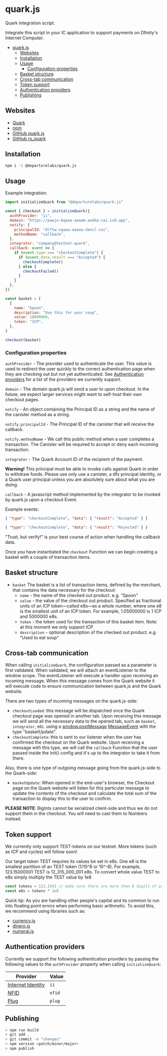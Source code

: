 # quark.js

Quark integration script.

Integrate this script in your IC application to support payments on Dfinity's
Internet Computer.

- [quark.js](#quarkjs)
  - [Websites](#websites)
  - [Installation](#installation)
  - [Usage](#usage)
    - [Configuration properties](#configuration-properties)
  - [Basket structure](#basket-structure)
  - [Cross-tab communication](#cross-tab-communication)
  - [Token support](#token-support)
  - [Authentication providers](#authentication-providers)
  - [Publishing](#publishing)

## Websites

- [Quark](https://pwwjo-6qaaa-aaaam-aadka-cai.ic0.app/)
- [npm](https://www.npmjs.com/package/@departurelabs/quark.js)
- [GitHub quark.js](https://github.com/DepartureLabsIC/quark.js)
- [GitHub rs_quark](https://github.com/DepartureLabsIC/rs_quark)

## Installation

```sh
npm i -S @departurelabs/quark.js
```

## Usage

Example integration:

```js
import initializeQuark from "@departurelabs/quark.js"

const { checkout } = initializeQuark({
  authProvider: "ii",
  domain: "https://pwwjo-6qaaa-aaaam-aadka-cai.ic0.app",
  notify: {
    principalId: "dlftw-sqaaa-aaaaa-danil-cai",
    methodName: "callback",
  },
  integrator: "company@testnet.quark",
  callback: event => {
    if (event.type === "checkoutComplete") {
      if (event.data.result === "Accepted") {
        checkoutComplete()
      } else {
        checkoutFailed()
      }
    }
  },
})

const basket = [
  {
    name: "Spoon",
    description: "Use this for your soup",
    value: 10000000,
    token: "ICP",
  },
]

checkout(basket)
```

### Configuration properties

`authProvider` - The provider used to authenticate the user. This value is used
to redirect the user quickly to the correct authentication page when they are
checking out but not yet authenticated. See
[Authentication providers](#authentication-providers) for a list of the
providers we currently support.

`domain` - The domain quark.js will send a user to upon checkout. In the future,
we expect larger services might want to self-host their own checkout pages.

`notify` - An object containing the Principal ID as a string and the name of the
canister method as a string.

`notify.principalId` - The Principal ID of the canister that will receive the
callback.

`notify.methodName` - We call this public method when a user completes a
transaction. The Canister will be required to accept or deny each incoming
transaction.

`integrator` - The Quark Account ID of the recipient of the payment.

**Warning!** This principal must be able to invoke calls against Quark in order
to withdraw funds. Please use only use a canister, a dfx principal identity, or
a Quark user principal unless you are absolutely sure about what you are doing.

`callback` - A javascript method implemented by the integrator to be invoked by
quark.js upon a checkout Event.

Example events:

```json
{ "type": "checkoutComplete", "data": { "result": "Accepted" } }
```

```json
{ "type": "checkoutComplete", "data": { "result": "Rejected" } }
```

"Trust, but verify!" is your best course of action when handling the callback
data.

Once you have instantiated the `checkout` Function we can begin creating a
basket with a couple of transaction items.

## Basket structure

- `basket` The basket is a list of transaction items, defined by the merchant,
  that contains the data necessary for the checkout:
  - `name` - the name of the checked out product. e.g. “Spoon”
  - `value` - the value of the checkout out product. Specified as fractional
    units of an ICP token—called e8s—as a whole number, where one e8 is the
    smallest unit of an ICP token. For example, 1.05000000 is 1 ICP and 5000000
    e8s.
  - `token` - the token used for the transaction of this basket item. Note: at
    this moment we only support ICP
  - `description` - optional description of the checked out product. e.g. “Used
    to eat soup”

## Cross-tab communication

When calling `initializeQuark`, the configuration passed as a parameter is first
validated. When validated, we will attach an eventListener to the window scope.
The eventListener will execute a handler upon receiving an incoming message.
When this message comes from the Quark website it will execute code to ensure
communication between quark.js and the Quark website.

There are two types of incoming messages on the quark.js-side:

- `checkoutLoaded`: this message will be dispatched once the Quark checkout page
  was opened in another tab. Upon receiving this message we will send all the
  necessary data to the opened tab, such as `basket`, `integrator`, etc. using a
  [window.postMessage](https://developer.mozilla.org/en-US/docs/Web/API/Window/postMessage)
  [MessageEvent](https://developer.mozilla.org/en-US/docs/Web/API/MessageEvent)
  with the type "basketUpdate".
- `checkoutComplete`: this is sent to our listener when the user has confirmed
  the checkout on the Quark website. Upon receiving a message with this type, we
  will call the `callback` Function that the user passed inside the init()
  config and it's up to the integrator to take it from there.

Also, there is one type of outgoing message going from the quark.js-side to the
Quark-side:

- `basketUpdate`: When opened in the end-user's browser, the Checkout page on
  the Quark website will listen for this particular message to update the
  contents of the checkout and calculate the total sum of the transaction to
  display this to the user to confirm.

**PLEASE NOTE**: BigInts cannot be serialized client-side and thus we do not
support them in the checkout. You will need to cast them to Numbers instead.

## Token support

We currently only support TEST-tokens on our testnet. More tokens (such as ICP
and cycles) will follow soon!

Our target token TEST requires its values be set in e8s. One e8 is the smallest
partition of an TEST token (1/10^8 or 10^-8). For example, 123.15000001 TEST is
12_315_000_001 e8s. To convert whole value TEST to e8s simply multiply the TEST
value by 1e8

```js
const tokens = 123.3341 // make sure there are more than 8 digits of precision!!
const e8s = tokens * 1e8
```

Quick tip: As you are handling other people's capital and its common to run into
floating point errors when performing basic arithmetic. To avoid this, we
recommend using libraries such as:

- [currency.js](https://currency.js.org/)
- [dinero.js](https://dinerojs.com/)
- [numeral.js](http://numeraljs.com/)

## Authentication providers

Currently we support the following authentication providers by passing the
following values to the `authProvider` property when calling `initializeQuark`:

| Provider                                       | Value  |
| ---------------------------------------------- | ------ |
| [Internet Identity](https://identity.ic0.app/) | `ii`   |
| [NFID](https://nfid.one/)                      | `nfid` |
| [Plug](https://plugwallet.ooo/)                | `plug` |

## Publishing

```sh
> npm run build
> git add .
> git commit -m "changes"
> npm version <patch/minor/major>
> npm publish
```
